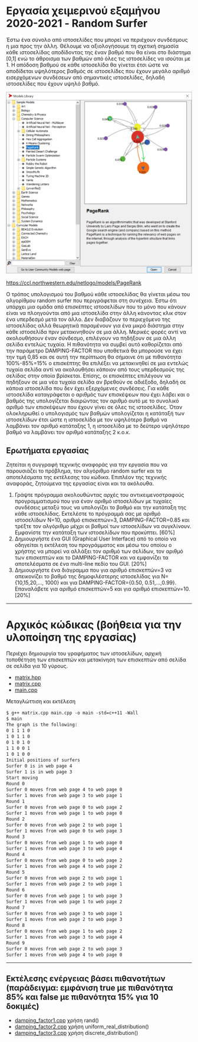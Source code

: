 # Εργασία χειμερινού εξαμήνου 2020-2021 - Random Surfer

Έστω ένα σύνολο από ιστοσελίδες που μπορεί να περιέχουν συνδέσμους η μια προς την άλλη. Θέλουμε να αξιολογήσουμε τη σχετική σημασία κάθε ιστοσελίδας αποδίδοντας της έναν βαθμό που θα είναι στο διάστημα [0,1] ενώ το άθροισμα των βαθμών από όλες τις ιστοσελίδες να ισούται με 1. Η απόδοση βαθμού σε κάθε ιστοσελίδα θα γίνεται έτσι ώστε να αποδίδεται υψηλότερος βαθμός σε ιστοσελίδες που έχουν μεγάλο αριθμό εισερχόμενων συνδέσεων από σημαντικές ιστοσελίδες, δηλαδή ιστοσελίδες που έχουν υψηλό βαθμό. 

![](pagerank.PNG)

<https://ccl.northwestern.edu/netlogo/models/PageRank>

Ο τρόπος υπολογισμού του βαθμού κάθε ιστοσελίδας θα γίνεται μέσω του αλγορίθμου random surfer που περιγράφεται στη συνέχεια. Έστω ότι υπάρχει μια ομάδα από επισκέπτες ιστοσελίδων που το μόνο που κάνουν είναι να πλοηγούνται από μια ιστοσελίδα στην άλλη κάνοντας κλικ στον ένα υπερδεσμό μετά τον άλλο. Δεν διαβάζουν το περιεχόμενο της ιστοσελίδας αλλά θεωρητικά παραμένουν για ένα μικρό διάστημα στην κάθε ιστοσελίδα πριν μετακινηθούν σε μια άλλη. Μερικές φορές αντί να ακολουθήσουν έναν σύνδεσμο, επιλέγουν να πηδήξουν σε μια άλλη σελίδα εντελώς τυχαία. Η πιθανότητα να συμβεί αυτό καθορίζεται από την παράμετρο DAMPING-FACTOR που υποθετικά θα μπορούσε να έχει την τιμή 0,85 και σε αυτή την περίπτωση θα σήμαινε ότι με πιθανότητα 100%-85%=15% ο επισκέπτης θα επιλέξει να μετακινηθεί σε μια εντελώς τυχαία σελίδα αντί να ακολουθήσει κάποιον από τους υπερδεσμούς της σελίδας στην οποία βρίσκεται. Επίσης, οι επισκέπτες επιλέγουν να πηδήξουν σε μια νέα τυχαία σελίδα αν βρεθούν σε αδιέξοδο, δηλαδή σε κάποια ιστοσελίδα που δεν έχει εξερχόμενες συνδέσεις. Για κάθε ιστοσελίδα καταγράφεται ο αριθμός των επισκέψεων που έχει λάβει και ο βαθμός της υπολογίζεται διαιρώντας τον αριθμό αυτό με το συνολικό αριθμό των επισκέψεων που έχουν γίνει σε όλες τις ιστοσελίδες. Όταν ολοκληρωθεί ο υπολογισμός των βαθμών υπολογίζεται η κατάταξή των ιστοσελίδων έτσι ώστε η ιστοσελίδα με τον υψηλότερο βαθμό να λαμβάνει τον αριθμό κατάταξης 1, η ιστοσελίδα με το δεύτερο υψηλότερο βαθμό να λαμβάνει τον αριθμό κατάταξης 2 κ.ο.κ. 

## Ερωτήματα εργασίας

Ζητείται η συγγραφή τεχνικής αναφοράς για την εργασία που να παρουσιάζει το πρόβλημα, τον αλγόριθμο random surfer και τα αποτελέσματα της εκτέλεσης του κώδικα. Επιπλέον της τεχνικής αναφοράς, ζητούμενα της εργασίας είναι και τα ακόλουθα.
1. Γράψτε πρόγραμμα ακολουθώντας αρχές του αντικειμενοστραφούς προγραμματισμού που για έναν αριθμό ιστοσελίδων με τυχαίες συνδέσεις μεταξύ τους να υπολογίζει το βαθμό και την κατάταξη της κάθε ιστοσελίδας. Εκτελέστε το πρόγραμμά σας με αριθμό ιστοσελίδων Ν=10, αριθμό επισκεπτών=3, DAMPING-FACTOR=0.85 και τρέξτε τον αλγόριθμο μέχρι οι βαθμοί των ιστοσελίδων να συγκλίνουν. Εμφανίστε την κατάταξη των ιστοσελίδων που προκύπτει. [60%]
2. Δημιουργήστε ένα GUI (Graphical User Interface) από το οποίο να οδηγείται η εκτέλεση του προγράμματος και μέσω του οποίου ο χρήστης να μπορεί να αλλάξει τον αριθμό των σελίδων, τον αριθμό των επισκεπτών και το DAMPING-FACTOR και να εμφανίζει τα αποτελέσματα σε ένα multi-line πεδίο του GUI. [20%]
3. Δημιουργήστε ένα διάγραμμα που για αριθμό επισκεπτών=3 να απεικονίζει το βαθμό της δημοφιλέστερης ιστοσελίδας για N={10,15,20,…, 1000} και για DAMPING-FACTOR={0.50, 0.51,…,0.99}. Επαναλάβετε για αριθμό επισκεπτών=5 και για αριθμό επισκεπτών=10. [20%]

---

# Αρχικός κώδικας (βοήθεια για την υλοποίηση της εργασίας)

Περιέχει δημιουργία του γραφήματος των ιστοσελίδων, αρχική τοποθέτηση των επισκεπτών και μετακίνηση των επισκεπτών από σελίδα σε σελίδα για 10 γύρους.

* [matrix.hpp](./matrix.hpp)
* [matrix.cpp](./matrix.cpp)
* [main.cpp](./main.cpp)

Μεταγλώττιση και εκτέλεση

    $ g++ matrix.cpp main.cpp -o main -std=c++11 -Wall
    $ main
    The graph is the following:                 
    0 1 1 1 0                                  
    1 0 1 1 0                                  
    0 1 0 1 0                                  
    1 1 0 0 1                                  
    1 0 1 0 0
    Initial positions of surfers                           
    Surfer 0 is in web page 4                   
    Surfer 1 is in web page 3
    Start moving                   
    Round 0                                     
    Surfer 0 moves from web page 4 to web page 0
    Surfer 1 moves from web page 3 to web page 1
    Round 1                                     
    Surfer 0 moves from web page 0 to web page 2
    Surfer 1 moves from web page 1 to web page 0
    Round 2                                     
    Surfer 0 moves from web page 2 to web page 1
    Surfer 1 moves from web page 0 to web page 3
    Round 3                                     
    Surfer 0 moves from web page 1 to web page 0
    Surfer 1 moves from web page 3 to web page 4
    Round 4                                     
    Surfer 0 moves from web page 0 to web page 2
    Surfer 1 moves from web page 4 to web page 2
    Round 5                                     
    Surfer 0 moves from web page 2 to web page 1
    Surfer 1 moves from web page 2 to web page 1
    Round 6                                     
    Surfer 0 moves from web page 1 to web page 3
    Surfer 1 moves from web page 1 to web page 2
    Round 7                                     
    Surfer 0 moves from web page 3 to web page 1
    Surfer 1 moves from web page 2 to web page 3
    Round 8                                     
    Surfer 0 moves from web page 1 to web page 2
    Surfer 1 moves from web page 3 to web page 4
    Round 9                                     
    Surfer 0 moves from web page 2 to web page 3
    Surfer 1 moves from web page 4 to web page 0

---

## Εκτέλεσης ενέργειας βάσει πιθανοτήτων (παράδειγμα: εμφάνιση true με πιθανότητα 85% και false με πιθανότητα 15% για 10 δοκιμές)

* [damping_factor1.cpp](./damping_factor1.cpp) χρήση rand()
* [damping_factor2.cpp](./damping_factor2.cpp) χρήση uniform_real_distribution()
* [damping_factor3.cpp](./damping_factor3.cpp) χρήση discrete_distribution()